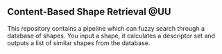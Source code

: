 ## Content-Based Shape Retrieval  @UU

This repository contains a pipeline which can fuzzy search through a database of shapes. You input a shape, it calculates a descriptor set and outputs a list of similar shapes from the database. 